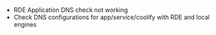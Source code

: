 - RDE Application DNS check not working 
- Check DNS configurations for app/service/coolify with RDE and local engines
